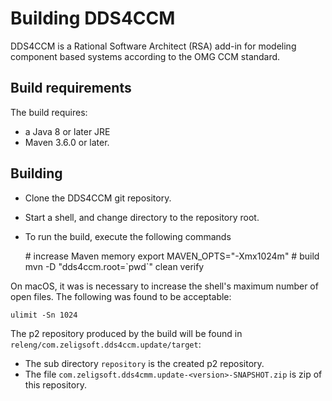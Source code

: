# Building DDS4CCM

DDS4CCM is a Rational Software Architect (RSA) add-in for modeling component based systems
according to the OMG CCM standard.

## Build requirements

The build requires:

- a Java 8 or later JRE
- Maven 3.6.0 or later.

## Building

* Clone the DDS4CCM git repository.
* Start a shell, and change directory to the repository root.
* To run the build, execute the following commands

	\# increase Maven memory
	export MAVEN_OPTS="-Xmx1024m"
	\# build 
	mvn -D "dds4ccm.root=\`pwd\`" clean verify

On macOS, it was is necessary to increase the shell's maximum number of open files.
The following was found to be acceptable:

	ulimit -Sn 1024
	
The p2 repository produced by the build will be found in `releng/com.zeligsoft.dds4ccm.update/target`:

* The sub directory `repository` is the created p2 repository. 
* The file `com.zeligsoft.dds4cmm.update-<version>-SNAPSHOT.zip` is zip of this repository.
